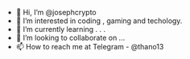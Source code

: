 - 👋 Hi, I’m @josephcrypto
- 👀 I’m interested in coding , gaming and techology.
- 🌱 I’m currently learning . . .
- 💞️ I’m looking to collaborate on ...
- 📫 How to reach me at Telegram - @thano13

<!---
josephcrypto/josephcrypto is a ✨ special ✨ repository because its `README.md` (this file) appears on your GitHub profile.
You can click the Preview link to take a look at your changes.
--->

